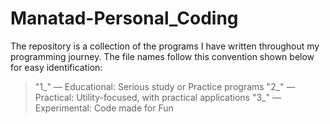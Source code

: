 # Manatad-Personal_Coding
The repository is a collection of the programs I have written throughout my programming journey. The file names follow this convention shown below for easy identification:
> "1_" — Educational: Serious study or Practice programs
> "2_" — Practical: Utility-focused, with practical applications
> "3_" — Experimental: Code made for Fun
